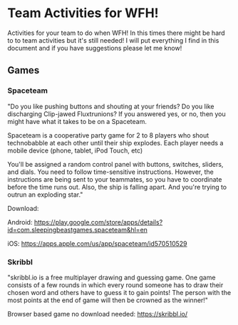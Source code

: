 # Team Activities for WFH!

Activities for your team to do when WFH! In this times there might be hard to to team activities but it's still needed! I will put everything I find in this document and if you have suggestions please let me know!

## Games

### Spaceteam

"Do you like pushing buttons and shouting at your friends? Do you like discharging Clip-jawed Fluxtrunions? If you answered yes, or no, then you might have what it takes to be on a Spaceteam.

Spaceteam is a cooperative party game for 2 to 8 players who shout technobabble at each other until their ship explodes. Each player needs a mobile device (phone, tablet, iPod Touch, etc)

You'll be assigned a random control panel with buttons, switches, sliders, and dials. You need to follow time-sensitive instructions. However, the instructions are being sent to your teammates, so you have to coordinate before the time runs out. Also, the ship is falling apart. And you're trying to outrun an exploding star."

Download: 

Android: https://play.google.com/store/apps/details?id=com.sleepingbeastgames.spaceteam&hl=en

iOS: https://apps.apple.com/us/app/spaceteam/id570510529

### Skribbl

"skribbl.io is a free multiplayer drawing and guessing game.
One game consists of a few rounds in which every round someone has to draw their chosen word and others have to guess it to gain points!
The person with the most points at the end of game will then be crowned as the winner!"

Browser based game no download needed: 
https://skribbl.io/